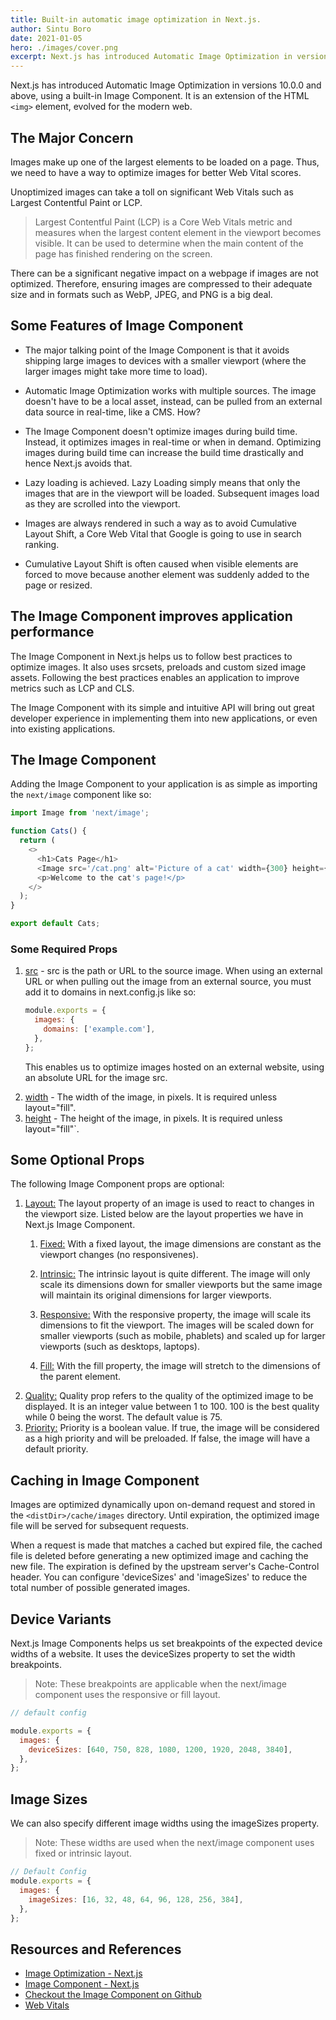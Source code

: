 ```yaml
---
title: Built-in automatic image optimization in Next.js.
author: Sintu Boro
date: 2021-01-05
hero: ./images/cover.png
excerpt: Next.js has introduced Automatic Image Optimization in versions 10.0.0 and above, using a built-in Image Component.
---
```


Next.js has introduced Automatic Image Optimization in versions 10.0.0 and above, using a built-in Image Component. It is an extension of the HTML `<img>` element, evolved for the modern web.

## The Major Concern

Images make up one of the largest elements to be loaded on a page. Thus, we need to have a way to optimize images for better Web Vital scores.

Unoptimized images can take a toll on significant Web Vitals such as Largest Contentful Paint or LCP.

> Largest Contentful Paint (LCP) is a Core Web Vitals metric and measures when the largest content element in the viewport becomes visible. It can be used to determine when the main content of the page has finished rendering on the screen.

There can be a significant negative impact on a webpage if images are not optimized. Therefore, ensuring images are compressed to their adequate size and in formats such as WebP, JPEG, and PNG is a big deal.

## Some Features of Image Component

- The major talking point of the Image Component is that it avoids shipping large images to devices with a smaller viewport (where the larger images might take more time to load).

- Automatic Image Optimization works with multiple sources. The image doesn't have to be a local asset, instead, can be pulled from an external data source in real-time, like a CMS. How?

- The Image Component doesn't optimize images during build time. Instead, it optimizes images in real-time or when in demand. Optimizing images during build time can increase the build time drastically and hence Next.js avoids that.

- Lazy loading is achieved. Lazy Loading simply means that only the images that are in the viewport will be loaded. Subsequent images load as they are scrolled into the viewport.

- Images are always rendered in such a way as to avoid Cumulative Layout Shift, a Core Web Vital that Google is going to use in search ranking.

- Cumulative Layout Shift is often caused when visible elements are forced to move because another element was suddenly added to the page or resized.

## The Image Component improves application performance

The Image Component in Next.js helps us to follow best practices to optimize images. It also uses srcsets, preloads and custom sized image assets. Following the best practices enables an application to improve metrics such as LCP and CLS.

The Image Component with its simple and intuitive API will bring out great developer experience in implementing them into new applications, or even into existing applications.

## The Image Component

Adding the Image Component to your application is as simple as importing the `next/image` component like so:

```js {1}
import Image from 'next/image';

function Cats() {
  return (
    <>
      <h1>Cats Page</h1>
      <Image src='/cat.png' alt='Picture of a cat' width={300} height={300} />
      <p>Welcome to the cat's page!</p>
    </>
  );
}

export default Cats;
```

### Some Required Props

<ol>

<li> <u>src</u> - src is the path or URL to the source image. When using an external URL or when pulling out the image from an external source, you must add it to domains in next.config.js like so:

```js
module.exports = {
  images: {
    domains: ['example.com'],
  },
};
```

This enables us to optimize images hosted on an external website, using an absolute URL for the image src.

</li>

<li> <u>width</u> - The width of the image, in pixels. It is required unless layout="fill".

</li>

<li> <u>height</u> - The height of the image, in pixels. It is required unless layout="fill"`.

</li>

</ol>

## Some Optional Props

The following Image Component props are optional:

<ol>

<li> <u>Layout:</u> The layout property of an image is used to react to changes in the viewport size. Listed below are the layout properties we have in Next.js Image Component.

<ol>

<li>

<u>Fixed:</u> With a fixed layout, the image dimensions are constant as the viewport changes (no responsivenes).

</li>

<li>

<u>Intrinsic:</u> The intrinsic layout is quite different. The image will only scale its dimensions down for smaller viewports but the same image will maintain its original dimensions for larger viewports.

</li>

<li>

<u>Responsive:</u> With the responsive property, the image will scale its dimensions to fit the viewport. The images will be scaled down for smaller viewports (such as mobile, phablets) and scaled up for larger viewports (such as desktops, laptops).

</li>

<li>

<u>Fill:</u> With the fill property, the image will stretch to the dimensions of the parent element.

</li>

</ol>

</li>

<li> <u>Quality:</u> Quality prop refers to the quality of the optimized image to be displayed. It is an integer value between 1 to 100. 100 is the best quality while 0 being the worst. The default value is 75.

</li>

<li> <u>Priority:</u> Priority is a boolean value. If true, the image will be considered as a high priority and will be preloaded. If false, the image will have a default priority.

</li>

</ol>

## Caching in Image Component

Images are optimized dynamically upon on-demand request and stored in the `<distDir>/cache/images` directory. Until expiration, the optimized image file will be served for subsequent requests.

When a request is made that matches a cached but expired file, the cached file is deleted before generating a new optimized image and caching the new file. The expiration is defined by the upstream server's Cache-Control header. You can configure 'deviceSizes' and 'imageSizes' to reduce the total number of possible generated images.

## Device Variants

Next.js Image Components helps us set breakpoints of the expected device widths of a website. It uses the deviceSizes property to set the width breakpoints.

> Note: These breakpoints are applicable when the next/image component uses the responsive or fill layout.

```js
// default config

module.exports = {
  images: {
    deviceSizes: [640, 750, 828, 1080, 1200, 1920, 2048, 3840],
  },
};
```

## Image Sizes

We can also specify different image widths using the imageSizes property.

> Note: These widths are used when the next/image component uses fixed or intrinsic layout.

```javascript
// Default Config
module.exports = {
  images: {
    imageSizes: [16, 32, 48, 64, 96, 128, 256, 384],
  },
};
```

## Resources and References

- [Image Optimization - Next.js](https://nextjs.org/docs/basic-features/image-optimization)
- [Image Component - Next.js](https://nextjs.org/docs/api-reference/next/image)
- [Checkout the Image Component on Github](https://github.com/vercel/next.js/tree/canary/examples/image-component)
- [Web Vitals](https://web.dev/optimize-lcp/)
